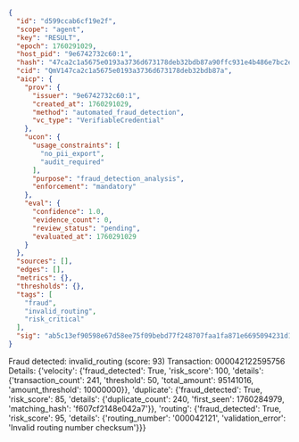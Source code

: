 ```json
{
  "id": "d599ccab6cf19e2f",
  "scope": "agent",
  "key": "RESULT",
  "epoch": 1760291029,
  "host_pid": "9e6742732c60:1",
  "hash": "47ca2c1a5675e0193a3736d673178deb32bdb87a90ffc931e4b486e7bc2e28f3",
  "cid": "QmV147ca2c1a5675e0193a3736d673178deb32bdb87a",
  "aicp": {
    "prov": {
      "issuer": "9e6742732c60:1",
      "created_at": 1760291029,
      "method": "automated_fraud_detection",
      "vc_type": "VerifiableCredential"
    },
    "ucon": {
      "usage_constraints": [
        "no_pii_export",
        "audit_required"
      ],
      "purpose": "fraud_detection_analysis",
      "enforcement": "mandatory"
    },
    "eval": {
      "confidence": 1.0,
      "evidence_count": 0,
      "review_status": "pending",
      "evaluated_at": 1760291029
    }
  },
  "sources": [],
  "edges": [],
  "metrics": {},
  "thresholds": {},
  "tags": [
    "fraud",
    "invalid_routing",
    "risk_critical"
  ],
  "sig": "ab5c13ef90598e67d58ee75f09bebd77f248707faa1fa871e6695094231d108f"
}
```

Fraud detected: invalid_routing (score: 93)
Transaction: 000042122595756
Details: {'velocity': {'fraud_detected': True, 'risk_score': 100, 'details': {'transaction_count': 241, 'threshold': 50, 'total_amount': 95141016, 'amount_threshold': 10000000}}, 'duplicate': {'fraud_detected': True, 'risk_score': 85, 'details': {'duplicate_count': 240, 'first_seen': 1760284979, 'matching_hash': 'f607cf2148e042a7'}}, 'routing': {'fraud_detected': True, 'risk_score': 95, 'details': {'routing_number': '000042121', 'validation_error': 'Invalid routing number checksum'}}}